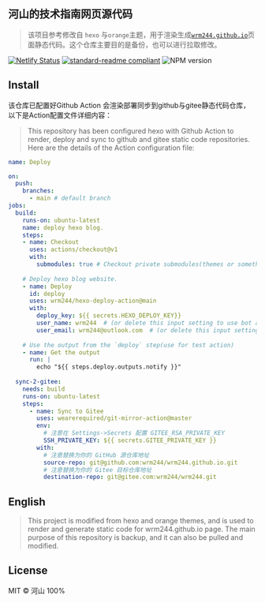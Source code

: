 ## 河山的技术指南网页源代码
>该项目参考修改自 ```hexo``` 与```orange```主题，用于渲染生成[```wrm244.github.io```](https://wrm244.github.io)页面静态代码。这个仓库主要目的是备份，也可以进行拉取修改。

[![Netlify Status](https://api.netlify.com/api/v1/badges/d06dd6cb-ba41-4f9f-ab37-89ed3f82cab7/deploy-status)](https://app.netlify.com/sites/visionary-eclair-534940/deploys)  [![standard-readme compliant](https://img.shields.io/badge/readme%20style-standard-brightgreen.svg?style=flat-square)](https://github.com/RichardLitt/standard-readme)  ![NPM version](https://badge.fury.io/js/hexo.svg)
## Install
该仓库已配置好Github Action 会渲染部署同步到github与gitee静态代码仓库，以下是Action配置文件详细内容：
> This repository has been configured hexo with Github Action to render, deploy and sync to github and gitee static code repositories. Here are the details of the Action configuration file: 
```yml
name: Deploy

on:   
  push:
    branches:
      - main # default branch
jobs:
  build:
    runs-on: ubuntu-latest
    name: deploy hexo blog.
    steps:
    - name: Checkout
      uses: actions/checkout@v1
      with:
        submodules: true # Checkout private submodules(themes or something else).
    
    # Deploy hexo blog website.
    - name: Deploy
      id: deploy
      uses: wrm244/hexo-deploy-action@main
      with:
        deploy_key: ${{ secrets.HEXO_DEPLOY_KEY}}
        user_name: wrm244  # (or delete this input setting to use bot account)
        user_email: wrm244@outlook.com  # (or delete this input setting to use bot account)
       
    # Use the output from the `deploy` step(use for test action)
    - name: Get the output
      run: |
        echo "${{ steps.deploy.outputs.notify }}"
  
  sync-2-gitee:
    needs: build
    runs-on: ubuntu-latest
    steps:
      - name: Sync to Gitee
        uses: wearerequired/git-mirror-action@master
        env:
          # 注意在 Settings->Secrets 配置 GITEE_RSA_PRIVATE_KEY
          SSH_PRIVATE_KEY: ${{ secrets.GITEE_PRIVATE_KEY }}
        with:
          # 注意替换为你的 GitHub 源仓库地址
          source-repo: git@github.com:wrm244/wrm244.github.io.git
          # 注意替换为你的 Gitee 目标仓库地址
          destination-repo: git@gitee.com:wrm244/wrm244.git

```

## English
> This project is modified from hexo and orange themes, and is used to render and generate static code for wrm244.github.io page. The main purpose of this repository is backup, and it can also be pulled and modified.
## License

MIT © 河山 100%